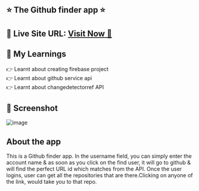 ## ⭐ The Github finder app ⭐

## 📌 **Live Site URL:** <a href="https://the-github-finder-app.netlify.app/signin">**Visit Now** 🚀</a>


## 📌 My Learnings
👉 Learnt about creating firebase project<br>
👉 Learnt about github service api<br>
👉 Learnt about changedetectorref API<br>


## 📌 Screenshot
![image](./assets/github-finder.png)

## About the app
This is a Github finder app.
In the username field, you can simply enter the account name & 
as soon as you click on the find user, it will go to github & will find the perfect URL id which matches from the API.
Once the user logins, user can get all the repositories that are there.Clicking on anyone of the link, would take you to that repo.
